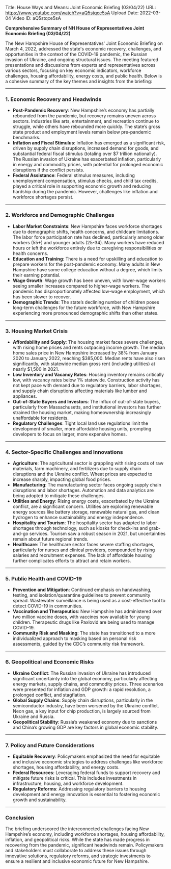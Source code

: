 Title: House Ways and Means: Joint Economic Briefing (03/04/22)
URL: https://www.youtube.com/watch?v=aQ5stqce5sA
Upload Date: 2022-03-04
Video ID: aQ5stqce5sA

**Comprehensive Summary of NH House of Representatives Joint Economic Briefing (03/04/22)**

The New Hampshire House of Representatives' Joint Economic Briefing on March 4, 2022, addressed the state's economic recovery, challenges, and opportunities in the context of the COVID-19 pandemic, the Russian invasion of Ukraine, and ongoing structural issues. The meeting featured presentations and discussions from experts and representatives across various sectors, focusing on key economic indicators, workforce challenges, housing affordability, energy costs, and public health. Below is a cohesive summary of the key themes and insights from the briefing:

---

### **1. Economic Recovery and Headwinds**
- **Post-Pandemic Recovery**: New Hampshire’s economy has partially rebounded from the pandemic, but recovery remains uneven across sectors. Industries like arts, entertainment, and recreation continue to struggle, while others have rebounded more quickly. The state’s gross state product and employment levels remain below pre-pandemic benchmarks.
- **Inflation and Fiscal Stimulus**: Inflation has emerged as a significant risk, driven by supply chain disruptions, increased demand for goods, and substantial federal fiscal stimulus (totaling over $7 trillion nationally). The Russian invasion of Ukraine has exacerbated inflation, particularly in energy and commodity prices, with potential for prolonged economic disruptions if the conflict persists.
- **Federal Assistance**: Federal stimulus measures, including unemployment compensation, stimulus checks, and child tax credits, played a critical role in supporting economic growth and reducing hardship during the pandemic. However, challenges like inflation and workforce shortages persist.

---

### **2. Workforce and Demographic Challenges**
- **Labor Market Constraints**: New Hampshire faces workforce shortages due to demographic shifts, health concerns, and childcare limitations. The labor force participation rate has declined, particularly among older workers (55+) and younger adults (25-34). Many workers have reduced hours or left the workforce entirely due to caregiving responsibilities or health concerns.
- **Education and Training**: There is a need for upskilling and education to prepare workers for the post-pandemic economy. Many adults in New Hampshire have some college education without a degree, which limits their earning potential.
- **Wage Growth**: Wage growth has been uneven, with lower-wage workers seeing smaller increases compared to higher-wage workers. The pandemic has disproportionately affected low-wage employment, which has been slower to recover.
- **Demographic Trends**: The state’s declining number of children poses long-term challenges for the future workforce, with New Hampshire experiencing more pronounced demographic shifts than other states.

---

### **3. Housing Market Crisis**
- **Affordability and Supply**: The housing market faces severe challenges, with rising home prices and rents outpacing income growth. The median home sales price in New Hampshire increased by 38% from January 2020 to January 2022, reaching $385,000. Median rents have also risen significantly, with statewide median gross rent (including utilities) at nearly $1,500 in 2021.
- **Low Inventory and Vacancy Rates**: Housing inventory remains critically low, with vacancy rates below 1% statewide. Construction activity has not kept pace with demand due to regulatory barriers, labor shortages, and supply chain disruptions affecting materials like lumber and appliances.
- **Out-of-State Buyers and Investors**: The influx of out-of-state buyers, particularly from Massachusetts, and institutional investors has further strained the housing market, making homeownership increasingly unaffordable for residents.
- **Regulatory Challenges**: Tight local land use regulations limit the development of smaller, more affordable housing units, prompting developers to focus on larger, more expensive homes.

---

### **4. Sector-Specific Challenges and Innovations**
- **Agriculture**: The agricultural sector is grappling with rising costs of raw materials, farm machinery, and fertilizers due to supply chain disruptions and the Ukraine conflict. Wheat prices are expected to increase sharply, impacting global food prices.
- **Manufacturing**: The manufacturing sector faces ongoing supply chain disruptions and labor shortages. Automation and data analytics are being adopted to mitigate these challenges.
- **Utilities and Energy**: Rising energy costs, exacerbated by the Ukraine conflict, are a significant concern. Utilities are exploring renewable energy sources like battery storage, renewable natural gas, and clean hydrogen to enhance sustainability and energy independence.
- **Hospitality and Tourism**: The hospitality sector has adapted to labor shortages through technology, such as kiosks for check-ins and grab-and-go services. Tourism saw a robust season in 2021, but uncertainties remain about future regional trends.
- **Healthcare**: The healthcare sector faces severe staffing shortages, particularly for nurses and clinical providers, compounded by rising salaries and recruitment expenses. The lack of affordable housing further complicates efforts to attract and retain workers.

---

### **5. Public Health and COVID-19**
- **Prevention and Mitigation**: Continued emphasis on handwashing, testing, and isolation/quarantine guidelines to prevent community spread. Wastewater surveillance is being used as a cost-effective tool to detect COVID-19 in communities.
- **Vaccination and Therapeutics**: New Hampshire has administered over two million vaccine doses, with vaccines now available for young children. Therapeutic drugs like Paxlovid are being used to manage COVID-19.
- **Community Risk and Masking**: The state has transitioned to a more individualized approach to masking based on personal risk assessments, guided by the CDC’s community risk framework.

---

### **6. Geopolitical and Economic Risks**
- **Ukraine Conflict**: The Russian invasion of Ukraine has introduced significant uncertainty into the global economy, particularly affecting energy markets, supply chains, and commodity prices. Three scenarios were presented for inflation and GDP growth: a rapid resolution, a prolonged conflict, and stagflation.
- **Global Supply Chains**: Supply chain disruptions, particularly in the semiconductor industry, have been worsened by the Ukraine conflict. Neon gas, a key input for chip production, is largely sourced from Ukraine and Russia.
- **Geopolitical Stability**: Russia’s weakened economy due to sanctions and China’s growing GDP are key factors in global economic stability.

---

### **7. Policy and Future Considerations**
- **Equitable Recovery**: Policymakers emphasized the need for equitable and inclusive economic strategies to address challenges like workforce shortages, housing affordability, and energy costs.
- **Federal Resources**: Leveraging federal funds to support recovery and mitigate future risks is critical. This includes investments in infrastructure, housing, and workforce development.
- **Regulatory Reforms**: Addressing regulatory barriers to housing development and energy innovation is essential to fostering economic growth and sustainability.

---

### **Conclusion**
The briefing underscored the interconnected challenges facing New Hampshire’s economy, including workforce shortages, housing affordability, inflation, and geopolitical risks. While the state has made progress in recovering from the pandemic, significant headwinds remain. Policymakers and stakeholders must collaborate to address these issues through innovative solutions, regulatory reforms, and strategic investments to ensure a resilient and inclusive economic future for New Hampshire.